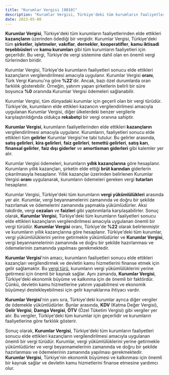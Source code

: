 ```yaml
---
title: "Kurumlar Vergisi [0010]"
description: "Kurumlar Vergisi, Türkiye'deki tüm kurumların faaliyetlerinden elde ettikleri kazançların üzerinden ödediği bir vergidir."
date: 2023-05-08
---
```


**Kurumlar Vergisi**, Türkiye'deki tüm kurumların faaliyetlerinden elde ettikleri **kazançların** üzerinden ödediği bir
vergidir. Kurumlar Vergisi, Türkiye'deki tüm **şirketler**, **işletmeler**, **vakıflar**, **dernekler**, **kooperatifler**,
**kamu iktisadi teşebbüsleri** ve **kamu kurumları** gibi tüm kurumların faaliyetleri için geçerlidir. Bu vergi,
Türkiye'de vergi sistemine dahil olan en önemli vergi türlerinden biridir.

Kurumlar Vergisi, Türkiye'de kurumların faaliyetleri sonucu elde ettikleri kazançların vergilendirilmesi amacıyla
uygulanır. Kurumlar Vergisi **oranı**, Türk Vergi Kanunu'na göre **%22**'dir. Ancak, bazı özel durumlarda oran farklılık
gösterebilir. Örneğin, yatırım yapan şirketlerin belirli bir süre boyunca **%0** oranında Kurumlar Vergisi ödemeleri
sağlanabilir.

Kurumlar Vergisi, tüm dünyadaki kurumlar için geçerli olan bir vergi türüdür. Türkiye'de, kurumların elde ettikleri
kazancın vergilendirilmesi amacıyla uygulanan Kurumlar Vergisi, diğer ülkelerdeki benzer vergilerle karşılaştırıldığında
oldukça **rekabetçi** bir vergi oranına sahiptir.

**Kurumlar Vergisi**, kurumların faaliyetlerinden elde ettikleri **kazançların** vergilendirilmesi amacıyla uygulanır.
Kurumların, faaliyetleri sonucu elde ettikleri tüm **gelirler** Kurumlar Vergisi'ne tabi tutulur. Bu gelirler arasında,
**satış gelirleri**, **kira gelirleri**, **faiz gelirleri**, **temettü gelirleri**, **satış karı**, **finansal gelirler**,
**faiz dışı giderler** ve **amortisman giderleri** gibi kalemler yer alır.

Kurumlar Vergisi ödemeleri, kurumların **yıllık kazançlarına** göre hesaplanır. Kurumların yıllık kazançları, şirketin
elde ettiği **brüt karından** giderlerin çıkarılmasıyla hesaplanır. Yıllık kazançlar üzerinden belirlenen Kurumlar
Vergisi **oranı** uygulanarak, kurumların ödemeleri gereken vergi **tutarları** hesaplanır.

Kurumlar Vergisi, Türkiye'deki tüm kurumların **vergi yükümlülükleri** arasında yer alır. Kurumlar, vergi
beyannamelerini zamanında ve doğru bir şekilde hazırlamak ve ödemelerini zamanında yapmakla yükümlüdürler. Aksi
takdirde, vergi **cezaları** ve **faizleri** gibi yaptırımlarla karşılaşabilirler. Sonuç olarak, **Kurumlar Vergisi**,
Türkiye'deki tüm kurumların faaliyetleri sonucu elde ettikleri kazançların vergilendirilmesi amacıyla uygulanan önemli
bir vergi türüdür. **Kurumlar Vergisi** oranı, Türkiye'de **%22** olarak belirlenmiştir ve kurumların yıllık
kazançlarına göre hesaplanır. Türkiye'deki tüm kurumlar, vergi yükümlülüklerini yerine getirmekle yükümlüdürler ve
**Kurumlar Vergisi**, vergi beyannamelerinin zamanında ve doğru bir şekilde hazırlanması ve ödemelerinin zamanında
yapılması gerekmektedir.

**Kurumlar Vergisi**'nin amacı, kurumların faaliyetleri sonucu elde ettikleri kazançları vergilendirmek ve devletin kamu
hizmetlerini finanse etmek için gelir sağlamaktır. Bu <a href="/yazilar/vergi-turleri/">vergi türü</a>, kurumların vergi yükümlülüklerini yerine getirmesi
için önemli bir kaynak sağlar. Aynı zamanda, **Kurumlar Vergisi**, Türkiye'deki ekonomik büyüme ve kalkınma için de
önemli bir faktördür. Çünkü, devletin kamu hizmetlerine yatırım yapabilmesi ve ekonomik büyümeyi destekleyebilmesi için
gelir kaynaklarına ihtiyacı vardır.

**Kurumlar Vergisi**'nin yanı sıra, Türkiye'deki kurumlar ayrıca diğer vergiler de ödemekle yükümlüdürler. Bunlar
arasında, **KDV** (Katma Değer Vergisi), **Gelir Vergisi**, **Damga Vergisi**, **ÖTV** (Özel Tüketim Vergisi) gibi
vergiler yer alır. Bu vergiler, Türkiye'deki tüm kurumlar için geçerlidir ve kurumların faaliyetlerine göre farklılık
gösterir.

Sonuç olarak, **Kurumlar Vergisi**, Türkiye'deki tüm kurumların faaliyetleri sonucu elde ettikleri kazançların
vergilendirilmesi amacıyla uygulanan önemli bir vergi türüdür. Kurumlar, vergi yükümlülüklerini yerine getirmekle
yükümlüdürler ve vergi beyannamelerinin zamanında ve doğru bir şekilde hazırlanması ve ödemelerinin zamanında yapılması
gerekmektedir. **Kurumlar Vergisi**, Türkiye'nin ekonomik büyümesi ve kalkınması için önemli bir kaynak sağlar ve
devletin kamu hizmetlerini finanse etmesine yardımcı olur.
